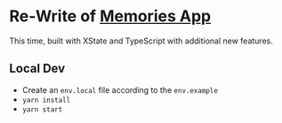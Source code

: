 # Re-Write of [Memories App](https://github.com/nicklemmon/memories-app)

This time, built with XState and TypeScript with additional new features.

## Local Dev

- Create an `env.local` file according to the `env.example`
- `yarn install`
- `yarn start`
